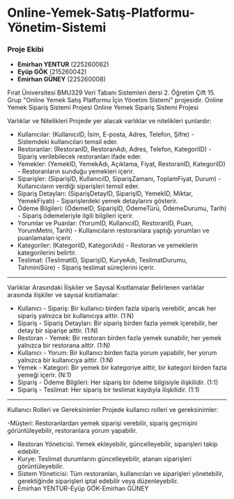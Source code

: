 # Online-Yemek-Satış-Platformu-Yönetim-Sistemi
### Proje Ekibi

- **Emirhan YENTUR** (225260062)
- **Eyüp GÖK** (215260042)
- **Emirhan GÜNEY** (225260008)
  
Fırat Üniversitesi BMU329 Veri Tabanı Sistemleri dersi 2. Öğretim Çift 15. Grup "Online Yemek Satış Platformu İçin Yönetim Sistemi" projesidir. Online Yemek Sipariş Sistemi Projesi
Online Yemek Sipariş Sistemi Projesi

Varlıklar ve Nitelikleri
Projede yer alacak varlıklar ve nitelikleri şunlardır:

- Kullanıcılar: (KullanıcıID, İsim, E-posta, Adres, Telefon, Şifre) - Sistemdeki kullanıcıları temsil eder.
- Restoranlar: (RestoranID, RestoranAdı, Adres, Telefon, KategoriID) - Sipariş verilebilecek restoranları ifade eder.
- Yemekler: (YemekID, YemekAdı, Açıklama, Fiyat, RestoranID, KategoriID) - Restoranların sunduğu yemekleri içerir.
- Siparişler: (SiparişID, KullanıcıID, SiparişZamanı, ToplamFiyat, Durum) - Kullanıcıların verdiği siparişleri temsil eder.
- Sipariş Detayları: (SiparişDetayID, SiparişID, YemekID, Miktar, YemekFiyatı) - Siparişlerdeki yemek detaylarını gösterir.
- Ödeme Bilgileri: (ÖdemeID, SiparişID, ÖdemeTürü, ÖdemeDurumu, Tarih) - Sipariş ödemeleriyle ilgili bilgileri içerir.
- Yorumlar ve Puanlar: (YorumID, KullanıcıID, RestoranID, Puan, YorumMetni, Tarih) - Kullanıcıların restoranlara yaptığı yorumları ve puanlamaları içerir.
- Kategoriler: (KategoriID, KategoriAdı) - Restoran ve yemeklerin kategorilerini belirtir.
- Teslimat: (TeslimatID, SiparişID, KuryeAdı, TeslimatDurumu, TahminiSüre) - Sipariş teslimat süreçlerini içerir.

---
Varlıklar Arasındaki İlişkiler ve Sayısal Kısıtlamalar
Belirlenen varlıklar arasında ilişkiler ve sayısal kısıtlamalar:

- Kullanıcı - Sipariş: Bir kullanıcı birden fazla sipariş verebilir, ancak her sipariş yalnızca bir kullanıcıya aittir. (1:N)
- Sipariş - Sipariş Detayları: Bir sipariş birden fazla yemek içerebilir, her detay bir siparişe aittir. (1:N)
- Restoran - Yemek: Bir restoran birden fazla yemek sunabilir, her yemek yalnızca bir restorana aittir. (1:N)
- Kullanıcı - Yorum: Bir kullanıcı birden fazla yorum yapabilir, her yorum yalnızca bir kullanıcıya aittir. (1:N)
- Yemek - Kategori: Bir yemek bir kategoriye aittir, bir kategori birden fazla yemeği içerir. (N:1)
- Sipariş - Ödeme Bilgileri: Her sipariş bir ödeme bilgisiyle ilişkilidir. (1:1)
- Sipariş - Teslimat: Her sipariş bir teslimat kaydıyla ilişkilidir. (1:1)

---

Kullanıcı Rolleri ve Gereksinimler Projede kullanıcı rolleri ve gereksinimler:

-Müşteri: Restoranlardan yemek siparişi verebilir, sipariş geçmişini görüntüleyebilir, restoranlara yorum yapabilir.
- Restoran Yöneticisi: Yemek ekleyebilir, güncelleyebilir, siparişleri takip edebilir.
- Kurye: Teslimat durumlarını güncelleyebilir, atanan siparişleri görüntüleyebilir.
- Sistem Yöneticisi: Tüm restoranları, kullanıcıları ve siparişleri yönetebilir, gerektiğinde siparişleri iptal edebilir veya düzenleyebilir.
- Emirhan YENTUR-Eyüp GÖK-Emirhan GÜNEY
